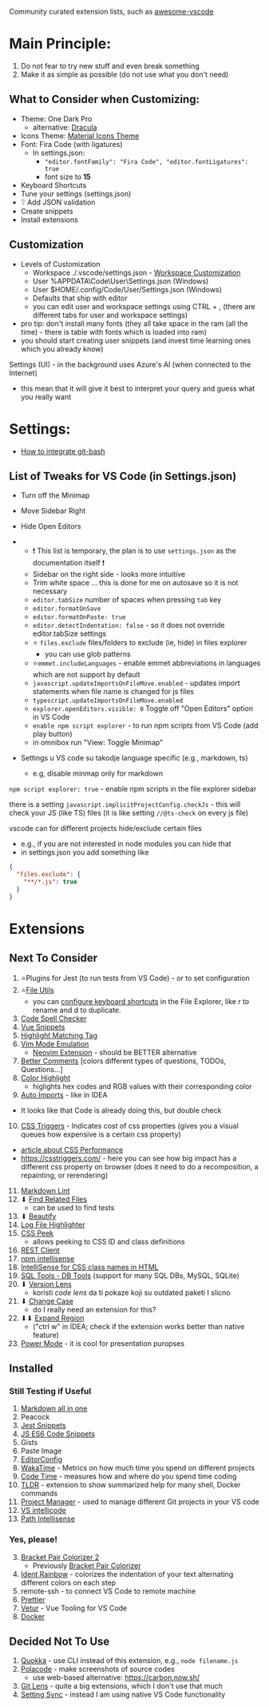 Community curated extension lists, such as [awesome-vscode](https://github.com/viatsko/awesome-vscode)

# Main Principle:
  1. Do not fear to try new stuff and even break something
  2. Make it as simple as possible (do not use what you don't need)

## What to Consider when Customizing:
- Theme: One Dark Pro
  - alternative: [Dracula](https://marketplace.visualstudio.com/items?itemName=dracula-theme.theme-dracula)
- Icons Theme: [Material Icons Theme](https://marketplace.visualstudio.com/items?itemName=PKief.material-icon-theme)
- Font: Fira Code (with ligatures)
  - In settings.json:
	- ```"editor.fontFamily": "Fira Code", "editor.fontLigatures": true```
	- font size to **15**
- Keyboard Shortcuts
- Tune your settings (settings.json)
- ❔ Add JSON validation
- Create snippets
- Install extensions

## Customization
- Levels of Customization
  - Workspace ./.vscode/settings.json - [Workspace Customization](https://github.com/mike-works/vscode-fundamentals/blob/master/docs/2_customizing/workspace.md)
  - User %APPDATA\Code\User\Settings.json (Windows)
  - User $HOME/.config/Code/User/Settings.json (Windows)
  - Defaults that ship with editor
  - you can edit user and workspace settings using CTRL + , (there are different tabs for user and workspace settings)
- pro tip: don't install many fonts (they all take space in the ram (all the time) - there is table with fonts which is loaded into ram)
- you should start creating user snippets (and invest time learning ones which you already know)

Settings (UI) - in the background uses Azure's AI (when connected to the Internet)
- this mean that it will give it best to interpret your query and guess what you really want

# Settings:
- [How to integrate git-bash](https://dev.to/simbo1905/how-to-integrate-git-bash-with-visual-studio-code-on-windows-3217)

## List of Tweaks for VS Code (in Settings.json)
- Turn off the Minimap
- Move Sidebar Right
- Hide Open Editors
-
  - ❗ This list is temporary, the plan is to use `settings.json` as the documentation itself ❗
  - Sidebar on the right side - looks more intuitive
  - Trim white space … this is done for me on autosave so it is not necessary
  - `editor.tabSize` number of spaces when pressing `tab` key
  - `editor.formatOnSave`
  - `editor.formatOnPaste: true`
  - `editor.detectIndentation: false` - so it does not override editor.tabSize settings
  - ⭐ `files.exclude`	files/folders to exclude (ie, hide) in files explorer
      - you can use glob patterns
  - ⭐`emmet.includeLanguages`	- enable emmet abbreviations in languages which are not support by default
  - `javascript.updateImportsOnFileMove.enabled` - updates import statements when file name is changed for js files
  - `typescript.updateImportsOnFileMove.enabled`
  - `explorer.openEditors.visible: 0`	Toggle off "Open Editors" option in VS Code
  - `enable npm script explorer`	- to run npm scripts from VS Code (add play button)
  - in omnibox run "View: Toggle Minimap"

- Settings u VS code su takodje language specific (e.g., markdown, ts)
	- e.g, disable minmap only for markdown

`npm script explorer: true` - enable npm scripts in the file explorer sidebar

there is a setting `javascript.implicitProjectConfig.checkJs` - this will check your JS (like TS) files (it is like setting `//@ts-check` on every js file)

vscode can for different projects hide/exclude certain files
- e.g., if you are not interested in node modules you can hide that
- in settings.json you add something like
```json
{
  "files.exclude": {
    "**/*.js": true
  }
}
```

# Extensions
## Next To Consider
1. ⭐Plugins for Jest (to run tests from VS Code) - or to set configuration
2. ⭐[File Utils](https://marketplace.visualstudio.com/items?itemName=sleistner.vscode-fileutils)
   - you can [configure keyboard shortcuts](https://gist.github.com/elado/febe110a1df66089df1a2cddd0c801cb) in the File Explorer, like r to rename and d to duplicate.
3. [Code Spell Checker](https://marketplace.visualstudio.com/items?itemName=streetsidesoftware.code-spell-checker)
4. [Vue Snippets](https://marketplace.visualstudio.com/items?itemName=sdras.vue-vscode-snippets)
5. [Highlight Matching Tag](https://marketplace.visualstudio.com/items?itemName=vincaslt.highlight-matching-tag)
6. [Vim Mode Emulation](https://github.com/VSCodeVim/Vim)
   - [Neovim Extension]("https://github.com/asvetliakov/vscode-neovim") - should be BETTER alternative
7. [Better Comments](https://marketplace.visualstudio.com/items?itemName=aaron-bond.better-comments) [colors different types of questions, TODOs, Questions…]
8. [Color Highlight](https://marketplace.visualstudio.com/items?itemName=naumovs.color-highlight)
   - higlights hex codes and RGB values with their corresponding color
9.  [Auto Imports](https://marketplace.visualstudio.com/items?itemName=steoates.autoimport) - like in IDEA
   - It looks like that Code is already doing this, but double check
10. [CSS Triggers](https://marketplace.visualstudio.com/items?itemName=kisstkondoros.csstriggers) - Indicates cost of css properties (gives you a visual queues how expensive is a certain css property)
   - [article about CSS Performance](https://developers.google.com/web/fundamentals/performance/rendering)
   - https://csstriggers.com/ - here you can see how big impact has a different css property on browser (does it need to do a recomposition, a repainting, or rerendering)
11. [Markdown Lint](https://marketplace.visualstudio.com/items?itemName=DavidAnson.vscode-markdownlint)
12. ⬇ [Find Related Files](https://marketplace.visualstudio.com/items?itemName=eamodio.find-related)
    - can be used to find tests
13. ⬇ [Beautify](https://marketplace.visualstudio.com/items?itemName=HookyQR.beautify)
14. [Log File Highlighter](https://marketplace.visualstudio.com/items?itemName=emilast.LogFileHighlighter)
15. [CSS Peek](https://marketplace.visualstudio.com/items?itemName=pranaygp.vscode-css-peek)
    - allows peeking to CSS ID and class definitions
16. [REST Client](https://marketplace.visualstudio.com/items?itemName=humao.rest-client)
17. [npm intellisense](https://marketplace.visualstudio.com/items?itemName=christian-kohler.npm-intellisense)
18. [IntelliSense for CSS class names in HTML](https://marketplace.visualstudio.com/items?itemName=Zignd.html-css-class-completion)
19. [SQL Tools - DB Tools](https://marketplace.visualstudio.com/items?itemName=mtxr.sqltools) (support for many SQL DBs, MySQL, SQLite)
20. ⬇ [Version Lens](https://marketplace.visualstudio.com/items?itemName=pflannery.vscode-versionlens)
    - koristi *code lens* da ti pokaze koji su outdated paketi I slicno
21. ⬇ [Change Case](https://marketplace.visualstudio.com/items?itemName=wmaurer.change-case)
    - do I really need an extension for this?
22. ⬇⬇ [Expand Region](https://marketplace.visualstudio.com/items?itemName=letrieu.expand-region&ssr=false#review-details)
    - ("ctrl w" in IDEA; check if the extension works better than native feature)
23. [Power Mode](https://marketplace.visualstudio.com/items?itemName=hoovercj.vscode-power-mode) - it is cool for presentation puropses

## Installed
### Still Testing if Useful
1. [Markdown all in one](https://marketplace.visualstudio.com/items?itemName=yzhang.markdown-all-in-one)
2. Peacock
3. [Jest Snippets](https://marketplace.visualstudio.com/items?itemName=andys8.jest-snippets)
4. [JS ES6 Code Snippets](https://marketplace.visualstudio.com/items?itemName=xabikos.JavaScriptSnippets)
5. Gists
6. Paste Image
7. [EditorConfig](https://marketplace.visualstudio.com/items?itemName=EditorConfig.EditorConfig)
8. [WakaTime](https://marketplace.visualstudio.com/items?itemName=WakaTime.vscode-wakatime) - Metrics on how much time you spend on different projects
9. [Code Time](https://marketplace.visualstudio.com/items?itemName=softwaredotcom.swdc-vscode) - measures how and where do you spend time coding
10. [TLDR](https://github.com/bmuskalla/vscode-tldr) - extension to show summarized help for many shell, Docker commands
11. [Project Manager](https://marketplace.visualstudio.com/items?itemName=alefragnani.project-manager) - used to manage different Git projects in your VS code
12. [VS intellicode](https://marketplace.visualstudio.com/items?itemName=VisualStudioExptTeam.vscodeintellicode)
13. [Path Intellisense](https://marketplace.visualstudio.com/items?itemName=christian-kohler.path-intellisense)


### Yes, please!
3. [Bracket Pair Colorizer 2](https://marketplace.visualstudio.com/items?itemName=CoenraadS.bracket-pair-colorizer-2)
   - Previously [Bracket Pair Colorizer](https://marketplace.visualstudio.com/items?itemName=CoenraadS.bracket-pair-colorizer)
5. [Ident Rainbow](https://marketplace.visualstudio.com/items?itemName=oderwat.indent-rainbow) - colorizes the indentation of your text alternating different colors on each step
6. remote-ssh - to connect VS Code to remote machine
7. [Prettier](https://marketplace.visualstudio.com/items?itemName=esbenp.prettier-vscode)
8. [Vetur](https://marketplace.visualstudio.com/items?itemName=octref.vetur) - Vue Tooling for VS Code
9. [Docker](https://marketplace.visualstudio.com/items?itemName=ms-azuretools.vscode-docker)

## Decided Not To Use
1. [Quokka](https://marketplace.visualstudio.com/items?itemName=WallabyJs.quokka-vscode) - use CLI instead of this extension, e.g., `node filename.js`
2. [Polacode](https://marketplace.visualstudio.com/items?itemName=pnp.polacode) - make screenshots of source codes
   - use web-based alternative: https://carbon.now.sh/
3. [Git Lens](https://marketplace.visualstudio.com/items?itemName=eamodio.gitlens) - quite a big extensions, which I don't use that much
4. [Setting Sync](https://marketplace.visualstudio.com/items?itemName=Shan.code-settings-sync) - instead I am using native VS Code functionality
